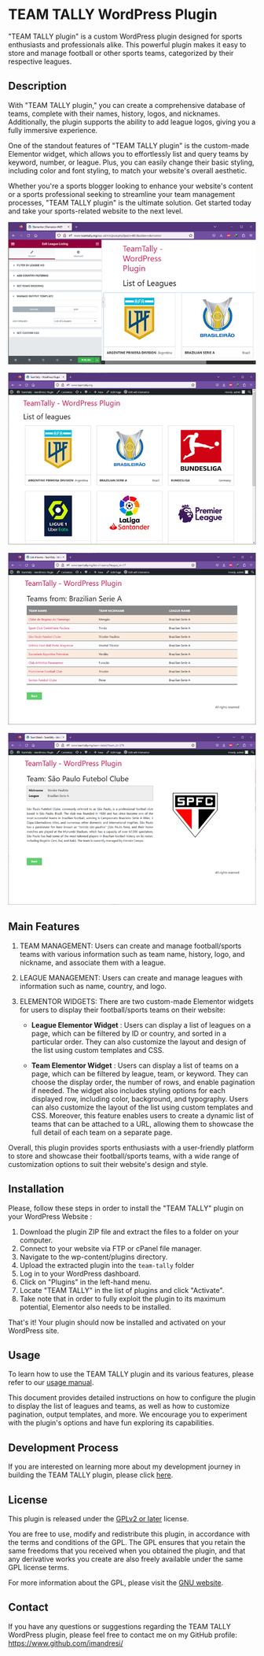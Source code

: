 # TEAM TALLY WordPress Plugin
"TEAM TALLY plugin" is a custom WordPress plugin designed for sports enthusiasts and professionals alike. This powerful plugin makes it easy to store and manage football or other sports teams, categorized by their respective leagues.

## Description
With "TEAM TALLY plugin," you can create a comprehensive database of teams, complete with their names, history, logos, and nicknames. Additionally, the plugin supports the ability to add league logos, giving you a fully immersive experience.

One of the standout features of "TEAM TALLY plugin" is the custom-made Elementor widget, which allows you to effortlessly list and query teams by keyword, number, or league. Plus, you can easily change their basic styling, including color and font styling, to match your website's overall aesthetic.

Whether you're a sports blogger looking to enhance your website's content or a sports professional seeking to streamline your team management processes, "TEAM TALLY plugin" is the ultimate solution. Get started today and take your sports-related website to the next level.


![alt Elementor League Widget interface](_docs/assets/media/usage_elementor_league_add.png)

![alt List of leagues](_docs/assets/media/usage_exercise_01.png)

![alt List of Brazilian Teams](_docs/assets/media/usage_exercise_02.png)

![alt Detail of a specific Brazilian Team](_docs/assets/media/usage_exercise_03.png)

## Main Features
1. TEAM MANAGEMENT: Users can create and manage football/sports teams with various information such as team name, history, logo, and nickname, and associate them with a league.

2. LEAGUE MANAGEMENT: Users can create and manage leagues with information such as name, country, and logo.

3. ELEMENTOR WIDGETS: There are two custom-made Elementor widgets for users to display their football/sports teams on their website:

   - **League Elementor Widget** : Users can display a list of leagues on a page, which can be filtered by ID or country, and sorted in a particular order. They can also customize the layout and design of the list using custom templates and CSS.

   - **Team Elementor Widget** : Users can display a list of teams on a page, which can be filtered by league, team, or keyword. They can choose the display order, the number of rows, and enable pagination if needed. The widget also includes styling options for each displayed row, including color, background, and typography. Users can also customize the layout of the list using custom templates and CSS. Moreover, this feature enables users to create a dynamic list of teams that can be attached to a URL, allowing them to showcase the full detail of each team on a separate page.

Overall, this plugin provides sports enthusiasts with a user-friendly platform to store and showcase their football/sports teams, with a wide range of customization options to suit their website's design and style.

## Installation
Please, follow these steps in order to install the "TEAM TALLY" plugin on your WordPress Website :

1. Download the plugin ZIP file and extract the files to a folder on your computer.
2. Connect to your website via FTP or cPanel file manager.
3. Navigate to the wp-content/plugins directory.
4. Upload the extracted plugin into the `team-tally` folder
5. Log in to your WordPress dashboard.
6. Click on "Plugins" in the left-hand menu.
7. Locate "TEAM TALLY" in the list of plugins and click "Activate".
8. Take note that in order to fully exploit the plugin to its maximum potential, Elementor also needs to be installed.

That's it! Your plugin should now be installed and activated on your WordPress site. 

## Usage
To learn how to use the TEAM TALLY plugin and its various features, please refer to our [usage manual](_docs/user_manual.md). 

This document provides detailed instructions on how to configure the plugin to display the list of leagues and teams, as well as how to customize pagination, output templates, and more. We encourage you to experiment with the plugin's options and have fun exploring its capabilities.

## Development Process
If you are interested on learning more about my development journey in building the TEAM TALLY plugin, please click [here](_docs/development.md).

## License

This plugin is released under the [GPLv2 or later](https://www.gnu.org/licenses/gpl-2.0.html) license.

You are free to use, modify and redistribute this plugin, in accordance with the terms and conditions of the GPL. The GPL ensures that you retain the same freedoms that you received when you obtained the plugin, and that any derivative works you create are also freely available under the same GPL license terms.

For more information about the GPL, please visit the [GNU website](https://www.gnu.org/licenses/gpl-2.0.html).

## Contact
If you have any questions or suggestions regarding the TEAM TALLY WordPress plugin, please feel free to contact me on my GitHub profile: https://www.github.com/imandresi/



